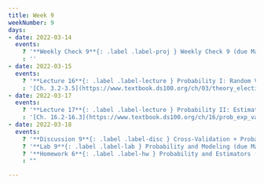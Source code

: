 ```yaml
---
title: Week 9
weekNumber: 9
days:
- date: 2022-03-14
  events:
    ? '**Weekly Check 9**{: .label .label-proj } Weekly Check 9 (due Mar 21)'
    : ''
- date: 2022-03-15
  events:
    ? '**Lecture 16**{: .label .label-lecture } Probability I: Random Variables'
    : '[Ch. 3.2-3.5](https://www.textbook.ds100.org/ch/03/theory_election.html), [15.1](https://www.textbook.ds100.org/ch/15/prob_random_vars.html)'
- date: 2022-03-17
  events:
    ? '**Lecture 17**{: .label .label-lecture } Probability II: Estimators, Bias, and Variance'
    : '[Ch. 16.2-16.3](https://www.textbook.ds100.org/ch/16/prob_exp_var.html)'
- date: 2022-03-18
  events:
    ? '**Discussion 9**{: .label .label-disc } Cross-Validation + Probability I'
    ? '**Lab 9**{: .label .label-lab } Probability and Modeling (due Mar 29)'
    ? '**Homework 6**{: .label .label-hw } Probability and Estimators (due Mar 31)'
    : ""

---
```

